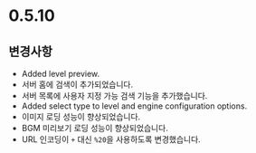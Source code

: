 # 0.5.10

## 변경사항

- Added level preview.
- 서버 홈에 검색이 추가되었습니다.
- 서버 목록에 사용자 지정 가능 검색 기능을 추가했습니다.
- Added select type to level and engine configuration options.
- 이미지 로딩 성능이 향상되었습니다.
- BGM 미리보기 로딩 성능이 향상되었습니다.
- URL 인코딩이 `+` 대신 `%20`을 사용하도록 변경했습니다.
